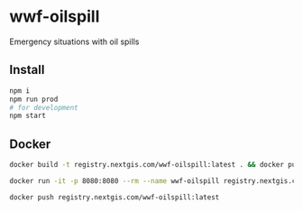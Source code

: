 # wwf-oilspill

Emergency situations with oil spills

## Install

```bash
npm i
npm run prod
# for development
npm start
```

## Docker

```bash
docker build -t registry.nextgis.com/wwf-oilspill:latest . && docker push registry.nextgis.com/wwf-oilspill:latest

docker run -it -p 8080:8080 --rm --name wwf-oilspill registry.nextgis.com/wwf-oilspill:latest

docker push registry.nextgis.com/wwf-oilspill:latest
```
